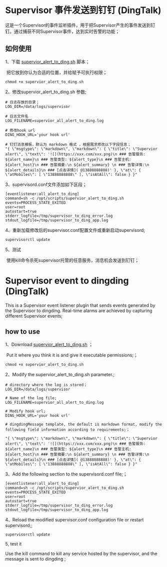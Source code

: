 # Supervisor 事件发送到钉钉 (DingTalk)

这是一个Supervisor的事件监听插件，用于把Supervisor产生的事件发送到钉钉。通过捕获不同Supervisor事件，达到实时告警的功能；

## 如何使用

1、下载 [supervior_alert_to_ding.sh](https://github.com/cmboss/supervisor-alert-to-dingding/blob/master/supervior_alert_to_ding.sh) 脚本；

​		把它放到你认为合适的位置，并给赋予可执行权限；

```
chmod +x supervior_alert_to_ding.sh
```

2、修改supervior_alert_to_ding.sh 参数;

```
# 日志存放的目录；
LOG_DIR=/data/logs/supervisor

# 日志文件名
LOG_FILENAME=supervior_all_alert_to_ding.log

# 修改hook url
DING_HOOK_URL='your hook url'

# 钉钉消息模板，默认为 markdown 格式 ，根据需求修改以下字段信息；
"{ \"msgtype\": \"markdown\", \"markdown\": { \"title\": \"Supervior alert\", \"text\": '![](https://xxx.com/xxx.png)\n ### 告警服务: ${alert_name}\n ### 告警类型: ${alert_type}\n ### 告警主机: ${alert_host}\n ### 告警摘要:\n ${alert_summary} \n ### 告警详情:\n ${alert_details}\n ### [点击详情]( @13888888888)' }, \"at\": { \"atMobiles\": [ \"13888888888\" ], \"isAtAll\": false } }" 
```

3、supervisord.conf文件添加如下区段；

```
[eventlistener:all_alert_to_ding]
command=sh -c /opt/scripts/supervior_alert_to_ding.sh
events=PROCESS_STATE_EXITED
user=root
autostart=true
stderr_logfile=/tmp/supervisor_to_ding_error.log
stdout_logfile=/tmp/supervisor_to_ding_app.log
```

4、重新加载修改后的supervisor.conf配置文件或重新启动supervisord;

```
supervisorctl update
```

5、测试

​	使用kill命令杀死supervisor托管的任意服务，消息机会发送到钉钉；



# Supervisor event to dingding (DingTalk)

This is a Supervisor event listener plugin that sends events generated by the Supervisor to dingding. Real-time alarms are achieved by capturing different Supervisor events;

##  how to use

1、Download  [supervior_alert_to_ding.sh](https://github.com/cmboss/supervisor-alert-to-dingding/blob/master/supervior_alert_to_ding.sh) ；

​		Put it where you think it is and give it executable permissions;；

```
chmod +x supervior_alert_to_ding.sh
```

2、Modify the supervior_alert_to_ding.sh parameter.;

```
# directory where the log is stored；
LOG_DIR=/data/logs/supervisor

# Name of the log file;
LOG_FILENAME=supervior_all_alert_to_ding.log

# Modify hook url;
DING_HOOK_URL='your hook url'

# dingdingMessage template, the default is markdown format, modify the following field information according to requirements;；

"{ \"msgtype\": \"markdown\", \"markdown\": { \"title\": \"Supervior alert\", \"text\": '![](https://xxx.com/xxx.png)\n ### 告警服务: ${alert_name}\n ### 告警类型: ${alert_type}\n ### 告警主机: ${alert_host}\n ### 告警摘要:\n ${alert_summary} \n ### 告警详情:\n ${alert_details}\n ### [点击详情]( @13888888888)' }, \"at\": { \"atMobiles\": [ \"13888888888\" ], \"isAtAll\": false } }" 
```

3、Add the following section to the supervisord.conf file;；

```
[eventlistener:all_alert_to_ding]
command=sh -c /opt/scripts/supervior_alert_to_ding.sh
events=PROCESS_STATE_EXITED
user=root
autostart=true
stderr_logfile=/tmp/supervisor_to_ding_error.log
stdout_logfile=/tmp/supervisor_to_ding_app.log
```

4、Reload the modified supervisor.conf configuration file or restart supervisord;;

```
supervisorctl update
```

5, test it

Use the kill command to kill any service hosted by the supervisor, and the message is sent to dingding ;
